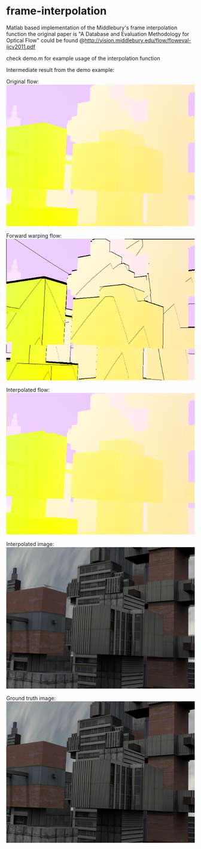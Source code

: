# frame-interpolation

Matlab based implementation of the Middlebury's frame interpolation function
the original paper is "A Database and Evaluation Methodology for Optical Flow" could be found @http://vision.middlebury.edu/flow/floweval-ijcv2011.pdf 

check demo.m for example usage of the interpolation function

Intermediate result from the demo example:

Original flow:
![Original flow](https://github.com/Megamusz/frame-interpolation/raw/master/example/Original%20flow.png)

Forward warping flow:
![Forward warping flow](https://github.com/Megamusz/frame-interpolation/raw/master/example/Foward%20warping%20flow.png)

Interpolated flow:
![Interpolated flow](https://github.com/Megamusz/frame-interpolation/raw/master/example/Interpolated%20flow.png)

Interpolated image:
![Interpolated image](https://github.com/Megamusz/frame-interpolation/raw/master/example/Interpolated%20frame.png)

Ground truth image:
![Ground truth image](https://github.com/Megamusz/frame-interpolation/raw/master/example/frame10i11.png)
